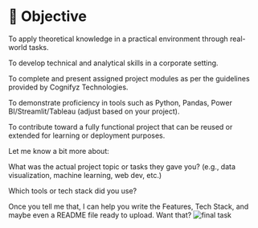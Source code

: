 # 🎯 Objective
To apply theoretical knowledge in a practical environment through real-world tasks.

To develop technical and analytical skills in a corporate setting.

To complete and present assigned project modules as per the guidelines provided by Cognifyz Technologies.

To demonstrate proficiency in tools such as Python, Pandas, Power BI/Streamlit/Tableau (adjust based on your project).

To contribute toward a fully functional project that can be reused or extended for learning or deployment purposes.

Let me know a bit more about:

What was the actual project topic or tasks they gave you? (e.g., data visualization, machine learning, web dev, etc.)

Which tools or tech stack did you use?

Once you tell me that, I can help you write the Features, Tech Stack, and maybe even a README file ready to upload. Want that?
![final task](https://github.com/user-attachments/assets/9a01f061-5465-463c-8e93-3b680bbfb621)
